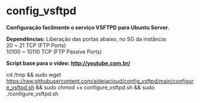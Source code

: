# config_vsftpd
<b>Configuração facilmente o serviço VSFTPD para Ubuntu Server.</b>

<b>Dependências:</b> Liberação das portas abaixo, no SG da instância:<br>
20 ~ 21 TCP (FTP Ports)<br>
10100 ~ 10110 TCP (FTP Passive Ports)<br>

<b>Script base para o vídeo: http://youtube.com.br/</b>

cd /tmp && sudo wget https://raw.githubusercontent.com/aldeiacloud/config_vsftpd/main/configure_vsftpd.sh && sudo chmod +x configure_vsftpd.sh && sudo ./configure_vsftpd.sh 

